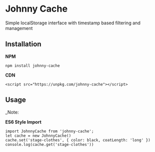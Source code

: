Johnny Cache
============

Simple localStorage interface with timestamp based filtering and management

Installation
------------

**NPM**

    npm install johnny-cache

**CDN**

    <script src="https://unpkg.com/johnny-cache"></script>


Usage
-----

_Note: 

**ES6 Style Import**

    import JohnnyCache from 'johnny-cache';
    let cache = new JohnnyCache()
    cache.set('stage-clothes', { color: black, coatLength: 'long' })
    console.log(cache.get('stage-clothes'))